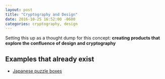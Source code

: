 ```yaml
---
layout: post
title: "Cryptography and Design"
date: 2016-10-25 16:52:00 -0600
categories: cryptography, design
---
```

Setting this up as a thought dump for this concept: **creating products that explore the confluence of design and cryptography**


## Examples that already exist
* [Japanese puzzle boxes](http://www.puzzleboxworld.com/japanese-puzzle-boxes.htm)
